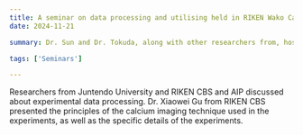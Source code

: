 ```yaml
---
title: A seminar on data processing and utilising held in RIKEN Wako Campus 
date: 2024-11-21

summary: Dr. Sun and Dr. Tokuda, along with other researchers from, hosted a workshop with Dr. GU in RIKEN Center for Brain Science on the Wako campus.

tags: ['Seminars']

---
```

Researchers from Juntendo University and RIKEN CBS and AIP discussed about experimental data processing.
Dr. Xiaowei Gu from RIKEN CBS presented the principles of the calcium imaging technique used in the experiments, as well as the specific details of the experiments.